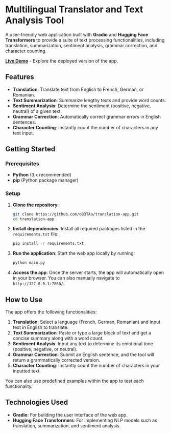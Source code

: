 # Multilingual Translator and Text Analysis Tool

A user-friendly web application built with **Gradio** and **Hugging Face Transformers** to provide a suite of text processing functionalities, including translation, summarization, sentiment analysis, grammar correction, and character counting.

[**Live Demo**](https://huggingface.co/spaces/oB3TAo/text-app) - Explore the deployed version of the app.

## Features

- **Translation**: Translate text from English to French, German, or Romanian.
- **Text Summarization**: Summarize lengthy texts and provide word counts.
- **Sentiment Analysis**: Determine the sentiment (positive, negative, neutral) of a given text.
- **Grammar Correction**: Automatically correct grammar errors in English sentences.
- **Character Counting**: Instantly count the number of characters in any text input.

## Getting Started

### Prerequisites

- **Python** (3.x recommended)
- **pip** (Python package manager)

### Setup

1. **Clone the repository**:
   ```bash
   git clone https://github.com/oB3TAo/translation-app.git
   cd translation-app
   ```

2. **Install dependencies**:
   Install all required packages listed in the `requirements.txt` file:
   ```bash
   pip install -r requirements.txt
   ```

3. **Run the application**:
   Start the web app locally by running:
   ```bash
   python main.py
   ```

4. **Access the app**:
   Once the server starts, the app will automatically open in your browser. You can also manually navigate to `http://127.0.0.1:7860/`.

## How to Use

The app offers the following functionalities:

1. **Translation**: Select a language (French, German, Romanian) and input text in English to translate.
2. **Text Summarization**: Paste or type a large block of text and get a concise summary along with a word count.
3. **Sentiment Analysis**: Input any text to determine its emotional tone (positive, negative, or neutral).
4. **Grammar Correction**: Submit an English sentence, and the tool will return a grammatically corrected version.
5. **Character Counting**: Instantly count the number of characters in your inputted text.

You can also use predefined examples within the app to test each functionality.

## Technologies Used

- **Gradio**: For building the user interface of the web app.
- **Hugging Face Transformers**: For implementing NLP models such as translation, summarization, and sentiment analysis.